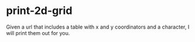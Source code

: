 # print-2d-grid
Given a url that includes a table with x and y coordinators and a character, I will print them out for you.

